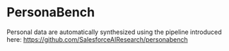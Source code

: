# PersonaBench

Personal data are automatically synthesized using the pipeline introduced here: https://github.com/SalesforceAIResearch/personabench
